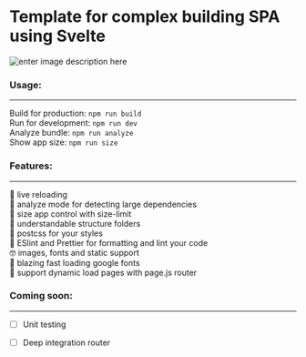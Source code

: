 # Template for complex building SPA using Svelte

![enter image description here](https://raw.githubusercontent.com/theartkod/webpack_svelte/master/src/assets/images/webpack_svelte.png)

### **Usage:**

--- 
Build for production: `npm run build` \
Run for development: `npm run dev` \
Analyze bundle: `npm run analyze` \
Show app size: `npm run size`
### **Features:**

---

🔄 live reloading\
🔎 analyze mode for detecting large dependencies\
🐳 size app control with size-limit \
🐣 understandable structure folders\
🌈 postcss for your styles\
🧹 ESlint and Prettier for formatting and lint your code\
🤓 images, fonts and static support\
🚀 blazing fast loading google fonts\
🚗 support dynamic load pages with page.js router

### **Coming soon:**

---

- [ ] Unit testing
- [ ] Deep integration router



